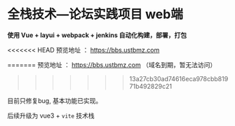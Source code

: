 # 全栈技术—论坛实践项目 web端



**使用 Vue + layui + webpack  + jenkins 自动化构建，部署，打包**

<<<<<<< HEAD
预览地址 ： https://bbs.ustbmz.com



=======
预览地址 ： https://bbs.ustbmz.com  （域名到期，暂无法访问）
>>>>>>> 13a27cb30ad74616eca978cbb81971b492829c21

目前只修复bug, 基本功能已实现。

后续升级为 vue3 + `vite`  技术栈
